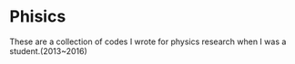 # Phisics
These are a collection of codes I wrote for physics research when I was a student.(2013~2016)
